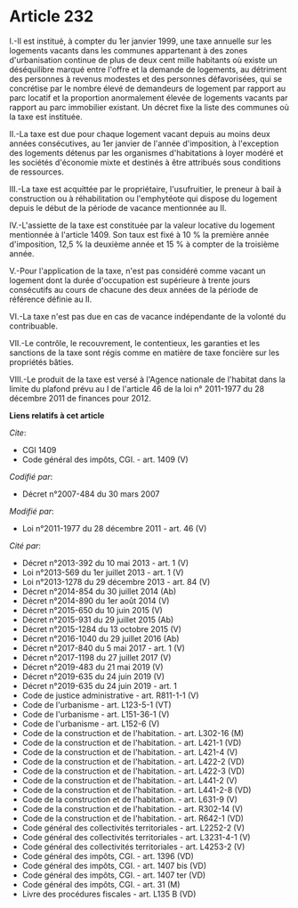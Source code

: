 # Article 232

I.-Il est institué, à compter du 1er janvier 1999, une taxe annuelle sur les logements vacants dans les communes appartenant
à des zones d'urbanisation continue de plus de deux cent mille habitants où existe un déséquilibre marqué entre l'offre et la
demande de logements, au détriment des personnes à revenus modestes et des personnes défavorisées, qui se concrétise par le
nombre élevé de demandeurs de logement par rapport au parc locatif et la proportion anormalement élevée de logements vacants
par rapport au parc immobilier existant. Un décret fixe la liste des communes où la taxe est instituée. 

II.-La taxe est due pour chaque logement vacant depuis au moins deux années consécutives, au 1er janvier de l'année
d'imposition, à l'exception des logements détenus par les organismes d'habitations à loyer modéré et les sociétés d'économie
mixte et destinés à être attribués sous conditions de ressources. 

III.-La taxe est acquittée par le propriétaire, l'usufruitier, le preneur à bail à construction ou à réhabilitation ou
l'emphytéote qui dispose du logement depuis le début de la période de vacance mentionnée au II. 

IV.-L'assiette de la taxe est constituée par la valeur locative du logement mentionnée à l'article 1409. Son taux est fixé à
10 % la première année d'imposition, 12,5 % la deuxième année et 15 % à compter de la troisième année. 

V.-Pour l'application de la taxe, n'est pas considéré comme vacant un logement dont la durée d'occupation est supérieure à
trente jours consécutifs au cours de chacune des deux années de la période de référence définie au II. 

VI.-La taxe n'est pas due en cas de vacance indépendante de la volonté du contribuable. 

VII.-Le contrôle, le recouvrement, le contentieux, les garanties et les sanctions de la taxe sont régis comme en matière de
taxe foncière sur les propriétés bâties. 

VIII.-Le produit de la taxe est versé à l'Agence nationale de l'habitat dans la limite du plafond prévu au I de l'article 46
de la loi n° 2011-1977 du 28 décembre 2011 de finances pour 2012.

**Liens relatifs à cet article**

_Cite_:

  - CGI 1409
  - Code général des impôts, CGI. - art. 1409 (V)

_Codifié par_:

  - Décret n°2007-484 du 30 mars 2007

_Modifié par_:

  - Loi n°2011-1977 du 28 décembre 2011 - art. 46 (V)

_Cité par_:

  - Décret n°2013-392 du 10 mai 2013 - art. 1 (V)
  - Loi n°2013-569 du 1er juillet 2013 - art. 1 (V)
  - Loi n°2013-1278 du 29 décembre 2013 - art. 84 (V)
  - Décret n°2014-854 du 30 juillet 2014 (Ab)
  - Décret n°2014-890 du 1er août 2014 (V)
  - Décret n°2015-650 du 10 juin 2015 (V)
  - Décret n°2015-931 du 29 juillet 2015 (Ab)
  - Décret n°2015-1284 du 13 octobre 2015 (V)
  - Décret n°2016-1040 du 29 juillet 2016 (Ab)
  - Décret n°2017-840 du 5 mai 2017 - art. 1 (V)
  - Décret n°2017-1198 du 27 juillet 2017 (V)
  - Décret n°2019-483 du 21 mai 2019 (V)
  - Décret n°2019-635 du 24 juin 2019 (V)
  - Décret n°2019-635 du 24 juin 2019 - art. 1
  - Code de justice administrative - art. R811-1-1 (V)
  - Code de l'urbanisme - art. L123-5-1 (VT)
  - Code de l'urbanisme - art. L151-36-1 (V)
  - Code de l'urbanisme - art. L152-6 (V)
  - Code de la construction et de l'habitation. - art. L302-16 (M)
  - Code de la construction et de l'habitation. - art. L421-1 (VD)
  - Code de la construction et de l'habitation. - art. L421-4 (V)
  - Code de la construction et de l'habitation. - art. L422-2 (VD)
  - Code de la construction et de l'habitation. - art. L422-3 (VD)
  - Code de la construction et de l'habitation. - art. L441-2 (V)
  - Code de la construction et de l'habitation. - art. L441-2-8 (VD)
  - Code de la construction et de l'habitation. - art. L631-9 (V)
  - Code de la construction et de l'habitation. - art. R302-14 (V)
  - Code de la construction et de l'habitation. - art. R642-1 (VD)
  - Code général des collectivités territoriales - art. L2252-2 (V)
  - Code général des collectivités territoriales - art. L3231-4-1 (V)
  - Code général des collectivités territoriales - art. L4253-2 (V)
  - Code général des impôts, CGI. - art. 1396 (VD)
  - Code général des impôts, CGI. - art. 1407 bis (VD)
  - Code général des impôts, CGI. - art. 1407 ter (VD)
  - Code général des impôts, CGI. - art. 31 (M)
  - Livre des procédures fiscales - art. L135 B (VD)
